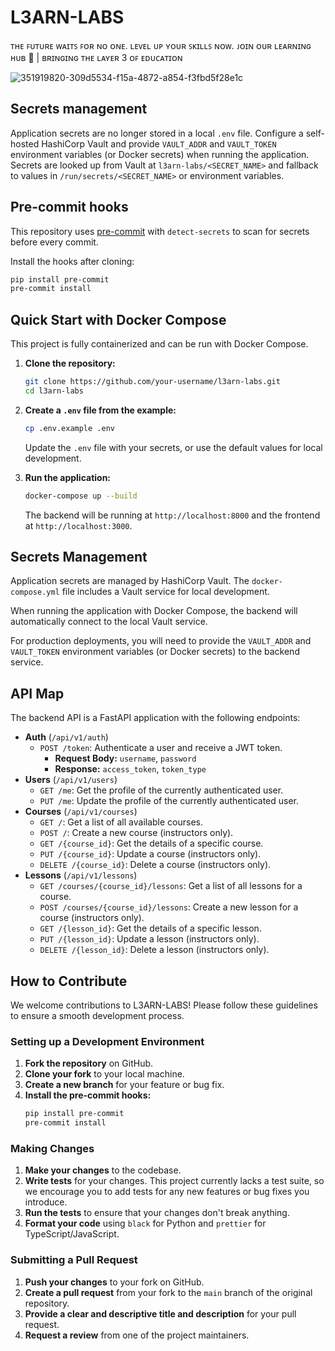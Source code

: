 # L3ARN-LABS
ᴛʜᴇ ꜰᴜᴛᴜʀᴇ ᴡᴀɪᴛꜱ ꜰᴏʀ ɴᴏ ᴏɴᴇ. ʟᴇᴠᴇʟ ᴜᴘ ʏᴏᴜʀ ꜱᴋɪʟʟꜱ ɴᴏᴡ. ᴊᴏɪɴ ᴏᴜʀ ʟᴇᴀʀɴɪɴɢ ʜᴜʙ 🍎 | ʙʀɪɴɢɪɴɢ ᴛʜᴇ ʟᴀʏᴇʀ 3 ᴏꜰ ᴇᴅᴜᴄᴀᴛɪᴏɴ

![351919820-309d5534-f15a-4872-a854-f3fbd5f28e1c](https://github.com/user-attachments/assets/8b673575-b861-42f7-8b9e-a6a145ec24b1)

## Secrets management

Application secrets are no longer stored in a local `.env` file. Configure a self-hosted HashiCorp Vault and provide `VAULT_ADDR` and `VAULT_TOKEN` environment variables (or Docker secrets) when running the application. Secrets are looked up from Vault at `l3arn-labs/<SECRET_NAME>` and fallback to values in `/run/secrets/<SECRET_NAME>` or environment variables.

## Pre-commit hooks

This repository uses [pre-commit](https://pre-commit.com/) with `detect-secrets` to scan for secrets before every commit.

Install the hooks after cloning:

```bash
pip install pre-commit
pre-commit install
```

## Quick Start with Docker Compose

This project is fully containerized and can be run with Docker Compose.

1.  **Clone the repository:**
    ```bash
    git clone https://github.com/your-username/l3arn-labs.git
    cd l3arn-labs
    ```

2.  **Create a `.env` file from the example:**
    ```bash
    cp .env.example .env
    ```
    Update the `.env` file with your secrets, or use the default values for local development.

3.  **Run the application:**
    ```bash
    docker-compose up --build
    ```
    The backend will be running at `http://localhost:8000` and the frontend at `http://localhost:3000`.

## Secrets Management

Application secrets are managed by HashiCorp Vault. The `docker-compose.yml` file includes a Vault service for local development.

When running the application with Docker Compose, the backend will automatically connect to the local Vault service.

For production deployments, you will need to provide the `VAULT_ADDR` and `VAULT_TOKEN` environment variables (or Docker secrets) to the backend service.

## API Map

The backend API is a FastAPI application with the following endpoints:

*   **Auth** (`/api/v1/auth`)
    *   `POST /token`: Authenticate a user and receive a JWT token.
        *   **Request Body:** `username`, `password`
        *   **Response:** `access_token`, `token_type`
*   **Users** (`/api/v1/users`)
    *   `GET /me`: Get the profile of the currently authenticated user.
    *   `PUT /me`: Update the profile of the currently authenticated user.
*   **Courses** (`/api/v1/courses`)
    *   `GET /`: Get a list of all available courses.
    *   `POST /`: Create a new course (instructors only).
    *   `GET /{course_id}`: Get the details of a specific course.
    *   `PUT /{course_id}`: Update a course (instructors only).
    *   `DELETE /{course_id}`: Delete a course (instructors only).
*   **Lessons** (`/api/v1/lessons`)
    *   `GET /courses/{course_id}/lessons`: Get a list of all lessons for a course.
    *   `POST /courses/{course_id}/lessons`: Create a new lesson for a course (instructors only).
    *   `GET /{lesson_id}`: Get the details of a specific lesson.
    *   `PUT /{lesson_id}`: Update a lesson (instructors only).
    *   `DELETE /{lesson_id}`: Delete a lesson (instructors only).

## How to Contribute

We welcome contributions to L3ARN-LABS! Please follow these guidelines to ensure a smooth development process.

### Setting up a Development Environment

1.  **Fork the repository** on GitHub.
2.  **Clone your fork** to your local machine.
3.  **Create a new branch** for your feature or bug fix.
4.  **Install the pre-commit hooks:**
    ```bash
    pip install pre-commit
    pre-commit install
    ```

### Making Changes

1.  **Make your changes** to the codebase.
2.  **Write tests** for your changes. This project currently lacks a test suite, so we encourage you to add tests for any new features or bug fixes you introduce.
3.  **Run the tests** to ensure that your changes don't break anything.
4.  **Format your code** using `black` for Python and `prettier` for TypeScript/JavaScript.

### Submitting a Pull Request

1.  **Push your changes** to your fork on GitHub.
2.  **Create a pull request** from your fork to the `main` branch of the original repository.
3.  **Provide a clear and descriptive title and description** for your pull request.
4.  **Request a review** from one of the project maintainers.
